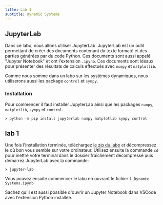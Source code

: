 ```yaml
---
title: Lab 1
subtitle: Dynamic Systems
---
```


## JupyterLab

Dans ce labo, nous allons utiliser JupyterLab. JupyterLab est un outil
permettant de créer des documents contenant du texte formaté et des parties
générées par du code Python. Ces documents sont aussi appelé "Jupyter Notebook"
et ont l'extension `.ipynb`. Ces documents sont idéaux pour présenter des
résultats de calculs effectués avec `numpy` et `matplotlib`.

Comme nous somme dans un labo sur les systèmes dynamiques, nous utiliserons
aussi les package `control` et `sympy`.

### Installation

Pour commencer il faut installer JupyterLab ainsi que les packages `numpy`,
`matplotlib`, `sympy` et `control`.

```terminal
> python -m pip install jupyterlab numpy matplotlib sympy control
```

## lab 1

Une fois l'installation terminée, téléchargez [le zip du labo](./lab1.zip) et
décompressez le où bon vous semble sur votre ordinateur. Utilisez ensuite la
commande `cd` pour mettre votre terminal dans le dossier fraîchement décompressé
puis démarrez JupyterLab avec la commande:

```terminal
> jupyter-lab
```

Vous pouvez ensuite commencer le labo en ouvrant le fichier
`1_Dynamic Systems.ipynb`

Sachez qu'il est aussi possible d'ouvrir un Jupyter Notebook dans VSCode avec
l'extension Python installée.
